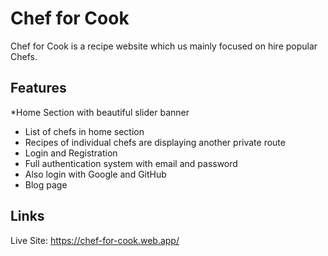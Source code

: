 
# Chef for Cook

Chef for Cook is a recipe website which us mainly focused on hire popular Chefs.



## Features

*Home Section with beautiful slider banner
* List of chefs in home section
* Recipes of individual chefs are displaying another private route
* Login and Registration 
* Full authentication system with email and password
* Also login with Google and GitHub
* Blog page


## Links

Live Site: https://chef-for-cook.web.app/

